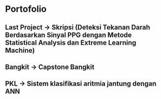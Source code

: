 # Portofolio
## Last Project -> Skripsi (Deteksi Tekanan Darah Berdasarkan Sinyal PPG dengan Metode Statistical Analysis dan Extreme Learning Machine)
## Bangkit -> Capstone Bangkit
## PKL -> Sistem klasifikasi aritmia jantung dengan ANN

